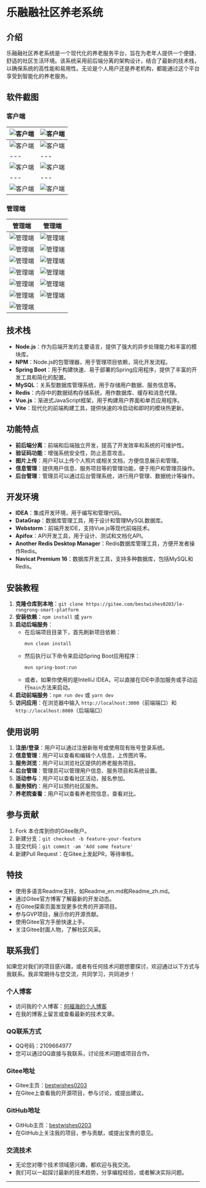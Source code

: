 # 乐融融社区养老系统

## 介绍

乐融融社区养老系统是一个现代化的养老服务平台，旨在为老年人提供一个便捷、舒适的社区生活环境。该系统采用前后端分离的架构设计，结合了最新的技术栈，以确保系统的高性能和易用性。无论是个人用户还是养老机构，都能通过这个平台享受到智能化的养老服务。

## 软件截图

### 客户端

| ![客户端](https://gitee.com/bestwishes0203/le-rongrong-smart-platform/raw/master/screenshot/front/1.png) | ![客户端](https://gitee.com/bestwishes0203/le-rongrong-smart-platform/raw/master/screenshot/front/2.png) |
| ------------------------------------------------------------ | ------------------------------------------------------------ |
| ![客户端](https://gitee.com/bestwishes0203/le-rongrong-smart-platform/raw/master/screenshot/front/3.png) | ![客户端](https://gitee.com/bestwishes0203/le-rongrong-smart-platform/raw/master/screenshot/front/4.png) |
| ---                                                          | ---                                                          |
| ![客户端](https://gitee.com/bestwishes0203/le-rongrong-smart-platform/raw/master/screenshot/front/5.png) | ![客户端](https://gitee.com/bestwishes0203/le-rongrong-smart-platform/raw/master/screenshot/front/6.png) |
| ---                                                          | ---                                                          |
| ![客户端](https://gitee.com/bestwishes0203/le-rongrong-smart-platform/raw/master/screenshot/front/7.png) | ![客户端](https://gitee.com/bestwishes0203/le-rongrong-smart-platform/raw/master/screenshot/front/8.png) |

### 管理端

| 管理端                                                       | 管理端                                                       |
| ------------------------------------------------------------ | ------------------------------------------------------------ |
| ![管理端](https://gitee.com/bestwishes0203/le-rongrong-smart-platform/raw/master/screenshot/back/1%20(1).png) | ![管理端](https://gitee.com/bestwishes0203/le-rongrong-smart-platform/raw/master/screenshot/back/1%20(2).png) |
| ![管理端](https://gitee.com/bestwishes0203/le-rongrong-smart-platform/raw/master/screenshot/back/1%20(3).png) | ![管理端](https://gitee.com/bestwishes0203/le-rongrong-smart-platform/raw/master/screenshot/back/1%20(4).png) |
| ![管理端](https://gitee.com/bestwishes0203/le-rongrong-smart-platform/raw/master/screenshot/back/1%20(5).png) | ![管理端](https://gitee.com/bestwishes0203/le-rongrong-smart-platform/raw/master/screenshot/back/1%20(6).png) |
| ![管理端](https://gitee.com/bestwishes0203/le-rongrong-smart-platform/raw/master/screenshot/back/1%20(7).png) | ![管理端](https://gitee.com/bestwishes0203/le-rongrong-smart-platform/raw/master/screenshot/back/1%20(8).png) |
| ![管理端](https://gitee.com/bestwishes0203/le-rongrong-smart-platform/raw/master/screenshot/back/1%20(9).png) | ![管理端](https://gitee.com/bestwishes0203/le-rongrong-smart-platform/raw/master/screenshot/back/1%20(10).png) |
| ![管理端](https://gitee.com/bestwishes0203/le-rongrong-smart-platform/raw/master/screenshot/back/1%20(11).png) | ![管理端](https://gitee.com/bestwishes0203/le-rongrong-smart-platform/raw/master/screenshot/back/1%20(12).png) |
| ![管理端](https://gitee.com/bestwishes0203/le-rongrong-smart-platform/raw/master/screenshot/back/1%20(13).png) |                                                              |

## 技术栈

- **Node.js**：作为后端开发的主要语言，提供了强大的异步处理能力和丰富的模块库。
- **NPM**：Node.js的包管理器，用于管理项目依赖，简化开发流程。
- **Spring Boot**：用于构建快速、易于部署的Spring应用程序，提供了丰富的开发工具和简化的配置。
- **MySQL**：关系型数据库管理系统，用于存储用户数据、服务信息等。
- **Redis**：内存中的数据结构存储系统，用作数据库、缓存和消息代理。
- **Vue.js**：渐进式JavaScript框架，用于构建用户界面和单页应用程序。
- **Vite**：现代化的前端构建工具，提供快速的冷启动和即时的模块热更新。

## 功能特点

- **前后端分离**：前端和后端独立开发，提高了开发效率和系统的可维护性。
- **验证码功能**：增强系统安全性，防止恶意攻击。
- **图片上传**：用户可以上传个人照片或相关文档，方便信息展示和管理。
- **信息管理**：提供用户信息、服务项目等的管理功能，便于用户和管理员操作。
- **后台管理**：管理员可以通过后台管理系统，进行用户管理、数据统计等操作。

## 开发环境

- **IDEA**：集成开发环境，用于编写和管理代码。
- **DataGrap**：数据库管理工具，用于设计和管理MySQL数据库。
- **Webstorm**：前端开发IDE，支持Vue.js等现代前端技术。
- **Apifox**：API开发工具，用于设计、测试和文档化API。
- **Another Redis Desktop Manager**：Redis数据库管理工具，方便开发者操作Redis。
- **Navicat Premium 16**：数据库开发工具，支持多种数据库，包括MySQL和Redis。

## **安装教程**

1. **克隆仓库到本地**：`git clone https://gitee.com/bestwishes0203/le-rongrong-smart-platform` 
2. **安装依赖**：`npm install` 或 `yarn`
3. **启动后端服务**：
   - 在后端项目目录下，首先刷新项目依赖：
     ```
     mvn clean install
     ```
   - 然后执行以下命令来启动Spring Boot应用程序：
     ```
     mvn spring-boot:run
     ```
   - 或者，如果你使用的是IntelliJ IDEA，可以直接在IDE中添加服务或手动运行`main`方法来启动。
4. **启动前端服务**：`npm run dev` 或 `yarn dev`
5. **访问应用**：在浏览器中输入 `http://localhost:3000`（前端端口）和 `http://localhost:8080`（后端端口）

## **使用说明**

1. **注册/登录**：用户可以通过注册新账号或使用现有账号登录系统。
2. **信息管理**：用户可以查看和编辑个人信息，上传图片等。
3. **服务浏览**：用户可以浏览社区提供的养老服务项目。
4. **后台管理**：管理员可以管理用户信息、服务项目和系统设置。
5. **活动参与**：用户可以查看社区活动，报名参加。
6. **服务预约**：用户可以预约社区服务。
7. **养老院查看**：用户可以查看养老院信息，查看对比。


## 参与贡献

1. Fork 本仓库到你的Gitee账户。
2. 新建分支：`git checkout -b feature-your-feature`
3. 提交代码：`git commit -am 'Add some feature'`
4. 新建Pull Request：在Gitee上发起PR，等待审核。

## 特技

- 使用多语言Readme支持，如Readme_en.md和Readme_zh.md。
- 通过Gitee官方博客了解最新的开发动态。
- 在Gitee探索页面发现更多优秀的开源项目。
- 参与GVP项目，展示你的开源贡献。
- 使用Gitee官方手册快速上手。
- 关注Gitee封面人物，了解社区风采。

## 联系我们

如果您对我们的项目感兴趣，或者有任何技术问题想要探讨，欢迎通过以下方式与我联系。我非常期待与您交流，共同学习，共同进步！

### 个人博客
- 访问我的个人博客：[何福海的个人博客](https://bestwishes0203.gitee.io/blog/)
- 在我的博客上留言或查看最新的技术文章。

### QQ联系方式
- QQ号码：2109664977
- 您可以通过QQ直接与我联系，讨论技术问题或项目合作。

### Gitee地址
- Gitee主页：[bestwishes0203](https://gitee.com/bestwishes0203)
- 在Gitee上查看我的开源项目，参与讨论，或提出建议。

### GitHub地址
- GitHub主页：[bestwishes0203](https://github.com/bestwishes0203)
- 在GitHub上关注我的项目，参与贡献，或提出宝贵的意见。

### 交流技术
- 无论您对哪个技术领域感兴趣，都欢迎与我交流。
- 我们可以一起探讨最新的技术趋势，分享编程经验，或者解决实际问题。

---
